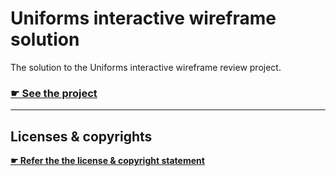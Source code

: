 # Uniforms interactive wireframe solution

The solution to the Uniforms interactive wireframe review project.

### [☛ See the project](https://github.com/acgd-summer-reviews/uniforms-interactive-wireframe)

---

## Licenses & copyrights

**[☛ Refer the the license & copyright statement](https://github.com/acgd-summer-reviews/meta#license--copyright-statement)**
